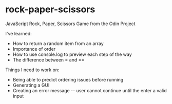 # rock-paper-scissors
JavaScript Rock, Paper, Scissors Game from the Odin Project

I've learned: 
  - How to return a random item from an array
  - Importance of order
  - How to use console.log to preview each step of the way
  - The difference between = and ==

Things I need to work on:
  - Being able to predict ordering issues before running
  - Generating a GUI
  - Creating an error message -- user cannot continue until the enter a valid input
